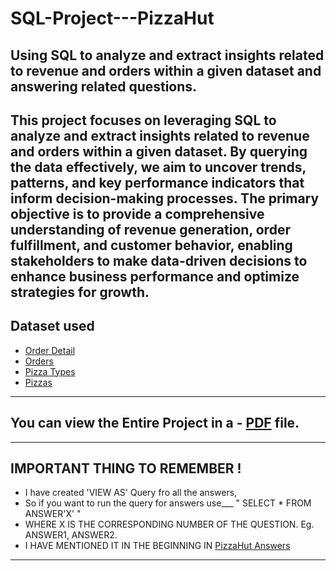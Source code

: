 # SQL-Project---PizzaHut
Using SQL to analyze and extract insights related to revenue and orders within a given dataset and answering related questions. 
-----------------------------
This project focuses on leveraging SQL to analyze and extract insights related to revenue and orders within a given dataset. By querying the data effectively, we aim to uncover trends, patterns, and key performance indicators that inform decision-making processes. The primary objective is to provide a comprehensive understanding of revenue generation, order fulfillment, and customer behavior, enabling stakeholders to make data-driven decisions to enhance business performance and optimize strategies for growth.
-----------------------------
## Dataset used
- <a href="https://github.com/Paramjeet-Saini/SQL-Project---PizzaHut/blob/main/order_details.csv">Order Detail</a>
- <a href="https://github.com/Paramjeet-Saini/SQL-Project---PizzaHut/blob/main/orders.csv">Orders</a>
- <a href="https://github.com/Paramjeet-Saini/SQL-Project---PizzaHut/blob/main/pizza_types.csv">Pizza Types</a>
- <a href="https://github.com/Paramjeet-Saini/SQL-Project---PizzaHut/blob/main/pizzas.csv">Pizzas</a>
-----------------------------

## You can view the Entire Project in a - <a href="https://github.com/Paramjeet-Saini/SQL-Project---PizzaHut/blob/main/PizzaHut%20Explained.pdf">PDF</a> file.

-----------------------------

## IMPORTANT THING TO REMEMBER !
- I have created 'VIEW AS' Query fro all the answers,
- So if you want to run the query for answers use___  " SELECT * FROM ANSWER'X' "
- WHERE X IS THE CORRESPONDING NUMBER OF THE QUESTION. Eg. ANSWER1, ANSWER2.
- I HAVE MENTIONED IT IN THE BEGINNING IN <a href="https://github.com/Paramjeet-Saini/SQL-Project---PizzaHut/blob/main/PizzaHut_Answers.sql">PizzaHut Answers</a>
-----------------------------

